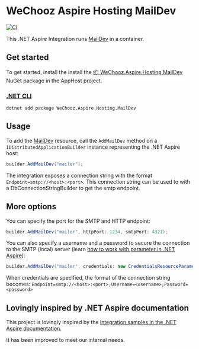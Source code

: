 ﻿# WeChooz Aspire Hosting MailDev

[![CI](https://github.com/wechooz/aspire-hosting-maildev/actions/workflows/ci.yml/badge.svg?branch=main)](https://github.com/wechooz/aspire-hosting-maildev/actions/workflows/ci.yml)

This .NET Aspire Integration runs [MailDev](https://maildev.github.io/maildev/) in a container.

## Get started

To get started, install the install the [📦 WeChooz.Aspire.Hosting.MailDev](https://nuget.org/packages/WeChooz.Aspire.Hosting.MailDev) NuGet package in the AppHost project.

### [.NET CLI](#tab/dotnet-cli)

```dotnetcli
dotnet add package WeChooz.Aspire.Hosting.MailDev
```
## Usage

To add the [MailDev](https://maildev.github.io/maildev/) resource, call the `AddMailDev` method on a `IDistributedApplicationBuilder` instance representing the .NET Aspire host:

```csharp
builder.AddMailDev("mailer");
```
The integration exposes a connection string with the format `Endpoint=smtp://<host>:<port>`. This connection string can be used to with a DbConnectionStringBuilder to get the smtp endpoint.

## More options
You can specify the port for the SMTP and HTTP endpoint:


```csharp
builder.AddMailDev("mailer", httpPort: 1234, smtpPort: 4321);
```

You can also specify a username and a password to secure the connection to the SMTP (local) server (learn [how to work with parameter in .NET Aspire](https://learn.microsoft.com/en-us/dotnet/aspire/fundamentals/external-parameters)):


```csharp
builder.AddMailDev("mailer", credentials: new CredentialsResourceParameterBuilder(builder.AddParameter(...), builder.AddParameter(...));
```
When credentials are specified, the format of the connection string becomes:
`Endpoint=smtp://<host>:<port>;Username=<username>;Password=<password>`


## Lovingly inspired by .NET Aspire documentation

This project is lovingly inspired by the [integration samples in the .NET Aspire documentation](https://learn.microsoft.com/en-us/dotnet/aspire/extensibility/custom-hosting-integration).

It has been improved to meet our internal needs.
